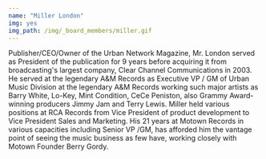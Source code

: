 ```yaml
---
name: "Miller London"
img: yes
img_path: /img/_board_members/miller.gif
---
```


Publisher/CEO/Owner of the Urban Network Magazine, Mr. London served as President of the publication for 9 years before acquiring it from broadcasting's largest company, Clear Channel Communications in 2003. He served at the legendary A&M Records as Executive VP / GM of Urban Music Division at the legendary A&M Records working such major artists as Barry White, Lo-Key, Mint Condition, CeCe Peniston, also Grammy Award-winning producers Jimmy Jam and Terry Lewis. Miller held various positions at RCA Records from Vice President of product development to Vice President Sales and Marketing. His 21 years at Motown Records in various capacities including Senior VP /GM, has afforded him the vantage point of seeing the music business as few have, working closely with Motown Founder Berry Gordy.

